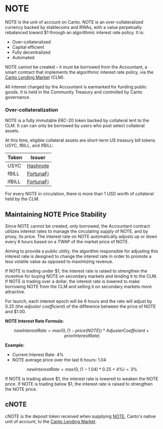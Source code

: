 # NOTE

NOTE is the unit of account on Canto. NOTE is an over-collateralized currency backed by stablecoins and RWAs, with a value perpetually rebalanced toward $1 through an algorithmic interest rate policy. It is:

* Over-collateralized
* Capital efficient
* Fully decentralized
* Automated

NOTE cannot be created – it must be borrowed from the Accountant, a smart contract that implements the algorithmic interest rate policy, via the [Canto Lending Market](../user-guides/lending-and-borrowing.md) (CLM).

All interest charged by the Accountant is earmarked for funding public goods. It is held in the Community Treasury and controlled by Canto governance.

### Over-collateralization

NOTE is a fully immutable ERC-20 token backed by collateral lent to the CLM. It can can only be borrowed by users who post select collateral assets.

At this time, eligible collateral assets are short-term US treasury bill tokens USYC, fBILL, and ifBILL:

| Token  | Issuer                                  |
| ------ | --------------------------------------- |
| USYC   | [Hashnote](https://www.hashnote.com/)   |
| fBILL  | [FortunaFi](https://www.fortunafi.com/) |
| ifBILL | [FortunaFi](https://www.fortunafi.com/) |

For every NOTE in circulation, there is more than 1 USD worth of collateral held by the CLM.

## Maintaining NOTE Price Stability <a href="#price-algorithm" id="price-algorithm"></a>

Since NOTE cannot be created, only borrowed, the Accountant contract utilizes interest rates to manage the circulating supply of NOTE, and by proxy, its price. The interest rate on NOTE automatically adjusts up or down every 6 hours based on a TWAP of the market price of NOTE.

Aiming to provide a public utility, the algorithm responsible for adjusting this interest rate is designed to change the interest rate in order to promote a less volatile value as opposed to maximizing revenue.

If NOTE is trading under $1, the interest rate is raised to strengthen the incentive for buying NOTE on secondary markets and lending it to the CLM. If NOTE is trading over a dollar, the interest rate is lowered to make borrowing NOTE from the CLM and selling it on secondary markets more attractive.

For launch, each interest epoch will be 6 hours and the rate will adjust by 0.25 (the _adjustor coefficient_) of the difference between the price of NOTE and $1.00.

**NOTE Interest Rate Formula:**

$$
newInterestRate = max(0,(1 - price (NOTE))*Adjuster Coefficient+ priorInterestRate)
$$

**Example:**

* Current Interest Rate: 4%
* NOTE average price over the last 6 hours: 1.04

$$
newInterestRate = max(0,(1-1.04)*0.25+4\%) = 3\%
$$

If NOTE is trading above $1, the interest rate is lowered to weaken the NOTE price. If NOTE is trading below $1, the interest rate is raised to strengthen the NOTE price.

## cNOTE <a href="#cnote" id="cnote"></a>

cNOTE is the deposit token received when supplying [NOTE](note.md), Canto's native unit of account, to the [Canto Lending Market](lending-market.md).
